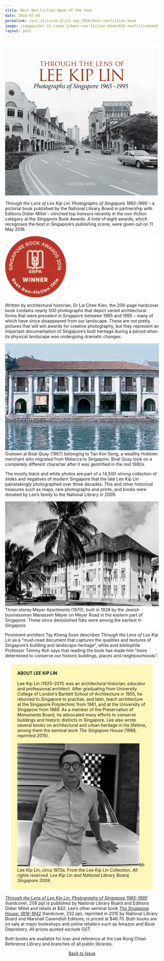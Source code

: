 ```yaml
---
title: Best Non-Fiction Book of the Year
date: 2016-07-03
permalink: /vol-12/issue-2/jul-sep-2016/best-nonfiction-book
image: /images/Vol-12-issue-2/best-non-fiction-book/01b-nonfictionbook.jpg
layout: post
---
```

<div style="background-color: white;"><br><img style="width:500px" src="/images/Vol-12-issue-2/best-non-fiction-book/01b-nonfictionbook.jpg"></div>

*Through the Lens of Lee Kip Lin: Photographs of Singapore 1965-1995* – a pictorial book published by the National Library Board in partnership with Editions Didier Millet – clinched top honours recently in the non-fiction category at the Singapore Book Awards. A total of eight awards, which recognises the best in Singapore’s publishing scene, were given out on 11 May 2016.

<div style="background-color: white;"><img style="width:200px" src="/images/Vol-12-issue-2/best-non-fiction-book/02-nonfictionbook.jpg"></div>

Written by architectural historian, Dr Lai Chee Kien, the 208-page hardcover book contains nearly 500 photographs that depict varied architectural forms that were prevalent in Singapore between 1965 and 1995 – many of which have since disappeared from our landscape. These are not pretty pictures that will win awards for creative photography, but they represent an important documentation of Singapore’s built heritage during a period when its physical landscape was undergoing dramatic changes.

<div style="background-color: white;"><img src="/images/Vol-12-issue-2/best-non-fiction-book/03-nonfictionbook.png">Godown at Boat Quay (1967) belonging to Tan Kim Seng, a wealthy Hokkien merchant who migrated from Malacca to Singapore. Boat Quay took on a completely different character after it was gentrified in the mid 1980s.</div>

The mostly black and white photos are part of a 14,500-strong collection of slides and negatives of modern Singapore that the late Lee Kip Lin painstakingly photographed over three decades. This and other historical treasures such as maps, rare photographs and prints, and books were donated by Lee’s family to the National Library in 2009.

<div style="background-color: white;"><img src="/images/Vol-12-issue-2/best-non-fiction-book/04-nonfictionbook.png">Three-storey Meyer Apartments (1970), built in 1928 by the Jewish businessman Manasseh Meyer on Meyer Road in the eastern part of Singapore. These since demolished flats were among the earliest in Singapore.</div>

Prominent architect Tay Kheng Soon describes *Through the Lens of Lee Kip Lin* as a “must-read document that captures the qualities and textures of Singapore’s building and landscape heritage”, while avid bibliophile Professor Tommy Koh says that reading the book has made him “more determined to conserve our historic buildings, places and neighbourhoods”.

<div style="background-colour:#fff6ba; padding:20px; margin: 20px; background: #fff6ba"><b>ABOUT LEE KIP LIN</b>
<br><br>
Lee Kip Lin (1925–2011) was an architectural historian, educator and professional architect. After graduating from University College of London’s Bartlett School of Architecture in 1955, he returned to Singapore to practise, and later, teach architecture at the Singapore Polytechnic from 1961, and at the University of Singapore from 1969. As a member of the Preservation of Monuments Board, he advocated many efforts to conserve buildings and historic districts in Singapore. Lee also wrote several books on architectural and urban heritage in his lifetime, among them the seminal work <i>The Singapore House</i> (1988, reprinted 2015).
<br><br>
<img style="width:400px" src="/images/Vol-12-issue-2/best-non-fiction-book/05-nonfictionbook.jpg">Mr Lee Kip Lin, circa 1970s. From the Lee Kip Lin Collection. <i>All rights reserved. Lee Kip Lin and National Library Board, Singapore 2009.</i></div>

*[Through the Lens of Lee Kip Lin: Photographs of Singapore 1965-1995](https://eservice.nlb.gov.sg/item_holding.aspx?bid=201191869)* (hardcover, 208 pp) is published by National Library Board and Editions Didier Millet and retails at $42. Lee’s other seminal book *[The Singapore House: 1819-1942](https://eservice.nlb.gov.sg/item_holding.aspx?bid=201187608)* (hardcover, 232 pp), reprinted in 2015 by National Library Board and Marshall Cavendish Editions, is priced at $46.70. Both books are on sale at major bookshops and online retailers such as Amazon and Book Depository. All prices quoted exclude GST.

Both books are available for loan and reference at the Lee Kong Chian Reference Library and branches of all public libraries.

<a href="/vol-12/issue-2/jul-sep-2016/"><center>Back to Issue</center></a>
